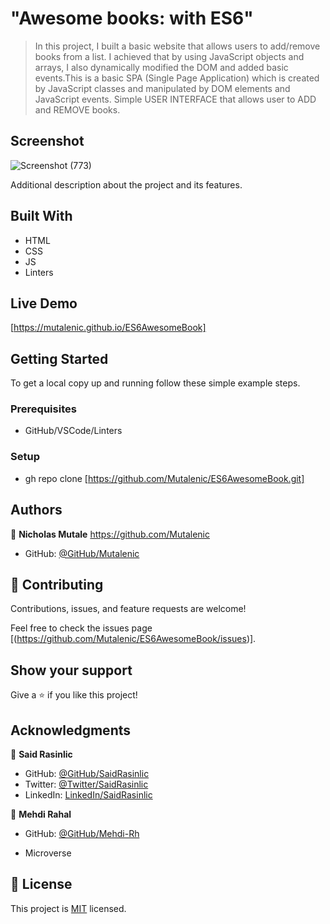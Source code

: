 # "Awesome books: with ES6"

> In this project, I built a basic website that allows users to add/remove books from a list. I achieved that by using JavaScript objects and arrays, I also dynamically modified the DOM and added basic events.This is a basic SPA (Single Page Application) which is created by JavaScript classes and manipulated by DOM elements and JavaScript events. Simple USER INTERFACE that allows user to ADD and REMOVE books.

## Screenshot

![Screenshot (773)](https://user-images.githubusercontent.com/19844175/156057583-f7b24449-da50-499a-ae8a-8e689f3356a2.png)


Additional description about the project and its features.

## Built With

- HTML
- CSS
- JS
- Linters

## Live Demo

[https://mutalenic.github.io/ES6AwesomeBook]

## Getting Started

To get a local copy up and running follow these simple example steps.

### Prerequisites

- GitHub/VSCode/Linters

### Setup

- gh repo clone [https://github.com/Mutalenic/ES6AwesomeBook.git]

## Authors

 👤 **Nicholas Mutale** https://github.com/Mutalenic
 
 - GitHub: [@GitHub/Mutalenic](https://github.com/Mutalenic)

## 🤝 Contributing

Contributions, issues, and feature requests are welcome!

Feel free to check the issues page [(https://github.com/Mutalenic/ES6AwesomeBook/issues)].

## Show your support

Give a ⭐️ if you like this project!

## Acknowledgments

👤 **Said Rasinlic**

- GitHub: [@GitHub/SaidRasinlic](https://github.com/SaidRasinlic)
- Twitter: [@Twitter/SaidRasinlic](https://twitter.com/SaidRasinlic)
- LinkedIn: [LinkedIn/SaidRasinlic](https://www.linkedin.com/in/saidrasinlic)

👤 **Mehdi Rahal**

 - GitHub: [@GitHub/Mehdi-Rh](https://github.com/Mehdi-Rh)


- Microverse 

## 📝 License

This project is [MIT](LICENSE) licensed.
